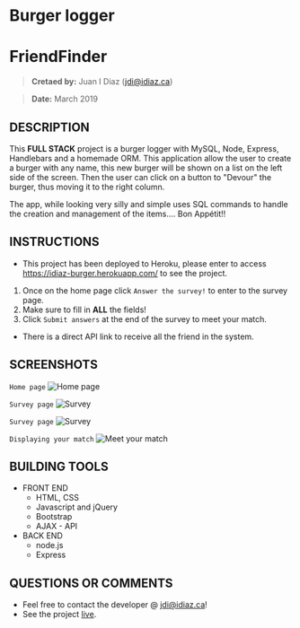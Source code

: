 # Burger logger
# FriendFinder
> **Cretaed by:**     Juan I Diaz (jdi@idiaz.ca)

> **Date:**           March 2019

## DESCRIPTION
This **FULL STACK** project is a burger logger with MySQL, Node, Express, Handlebars and a homemade ORM. This application allow the user to create a burger with any name, this new burger will be shown on a list on the left side of the screen. Then the user can click on a button to "Devour" the burger, thus moving it to the right column.

The app, while looking very silly and simple uses SQL commands to handle the creation and management of the items.... Bon Appétit!!

## INSTRUCTIONS
- This project has been deployed to Heroku, please enter to access https://idiaz-burger.herokuapp.com/ to see the project.
1. Once on the home page click `Answer the survey!` to enter to the survey page.
2. Make sure to fill in **ALL** the fields!
3. Click `Submit answers` at the end of the survey to meet your match.

- There is a direct API link to receive all the friend in the system.

## SCREENSHOTS
`Home page`
![Home page](./app/public/images/home.png)

`Survey page`
![Survey](./app/public/images/survey1.png)

`Survey page`
![Survey](./app/public/images/survey2.png)

`Displaying your match`
![Meet your match](./app/public/images/match.png)

## BUILDING TOOLS
- FRONT END
    - HTML, CSS
    - Javascript and jQuery
    - Bootstrap
    - AJAX - API
- BACK END
    - node.js
    - Express

## QUESTIONS OR COMMENTS
- Feel free to contact the developer @ <jdi@idiaz.ca>!
- See the project [live](https://idiaz-friendfinder.herokuapp.com/).